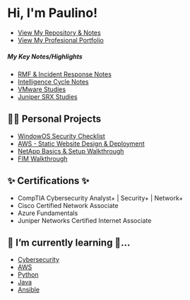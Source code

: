 <h1>Hi, I'm Paulino! </h1>
  
  - [View My Repository & Notes](https://github.com/paulinoprojects?tab=repositories)
  - [View My Profesional Portfolio](https://paulinoprojects.com/index.html)
  
  <h5> My Key Notes/Highlights </h5>
  
  - [RMF & Incident Response Notes](https://github.com/paulinoprojects/RiskManagement)
  - [Intelligence Cycle Notes](https://github.com/paulinoprojects/IntelligenceLifeCycle/blob/main/Intelligence_README.md)
  - [VMware Studies](https://github.com/paulinoprojects/VMware)
  - [Juniper SRX Studies](https://github.com/paulinoprojects/JuniperSRX)
  
  
<h2>👨‍💻 Personal Projects</h2>

  - [WindowOS Security Checklist](https://github.com/paulinoprojects/WindowsOS-Security-Checklist/blob/main/README.md)
  - [AWS - Static Website Design & Deployment](https://github.com/paulinoprojects/AWS_Practical_Exercise1)
  - [NetApp Basics & Setup Walkthrough](https://github.com/paulinoprojects/NetApp)
  - [FIM Walkthrough](https://github.com/paulinoprojects/FileIntegrityMonitor)
  

<h2>✨ Certifications ✨</h2>

 - CompTIA Cybersecurity Analyst+ | Security+ | Network+
 - Cisco Certified Network Associate
 - Azure Fundamentals
 - Juniper Networks Certified Internet Associate

<h2> 🌱 I’m currently learning 🔭...</h2>
  
 - [Cybersecurity](https://github.com/paulinoprojects/RiskManagement/blob/main/RiskManagementFrameworkConcepts.md)
 - [AWS](https://github.com/paulinoprojects/AWS)
 - [Python](https://github.com/paulinoprojects/PythonNotes)
 - [Java](https://github.com/paulinoprojects/JavaBasics)
 - [Ansible](https://github.com/paulinoprojects/Ansible)
